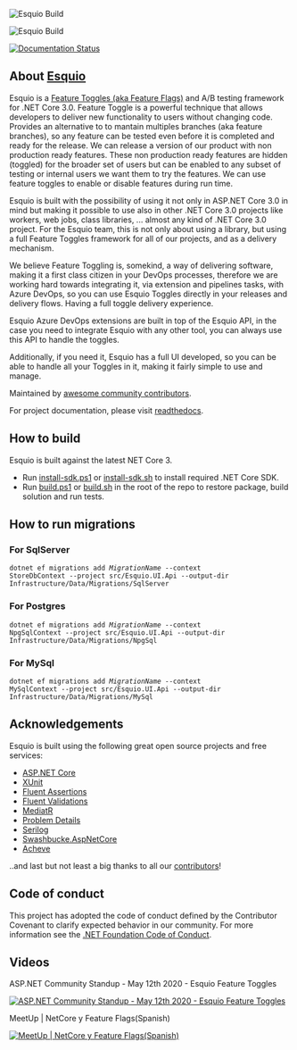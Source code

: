 ![Esquio Build](https://github.com/xabaril/Esquio/workflows/Esquio%20Continous%20Integration/badge.svg?branch=master)

![Esquio Build](https://github.com/xabaril/Esquio/workflows/Esquio%20Nightly%20Build/badge.svg?branch=master)

[![Documentation Status](https://readthedocs.org/projects/esquio/badge/?version=latest)](https://esquio.readthedocs.io/en/latest/?badge=latest)

## About [Esquio](https://esquio.readthedocs.io) 

Esquio is a [Feature Toggles (aka Feature Flags)](https://martinfowler.com/articles/feature-toggles.html) and A/B testing framework for .NET Core 3.0. Feature Toggle is a powerful technique that allows developers to deliver new functionality to users without changing code. Provides an alternative to to mantain multiples branches (aka feature branches), so any feature can be tested even before it is completed and ready for the release. We can release a version of our product with non production ready features. These non production ready features are hidden (toggled) for the broader set of users but can be enabled to any subset of testing or internal users we want them to try the features. We can use feature toggles to enable or disable features during run time.

Esquio is built with the possibility of using it not only in ASP.NET Core 3.0 in mind but making it possible to use also in other .NET Core 3.0 projects like workers, web jobs, class libraries, ... almost any kind of .NET Core 3.0 project. For the Esquio team, this is not only about using a library, but using a full Feature Toggles framework for all of our projects, and as a delivery mechanism.

We believe Feature Toggling is, somekind, a way of delivering software, making it a first class citizen in your DevOps processes, therefore we are working hard towards integrating it, via extension and pipelines tasks, with Azure DevOps, so you can use Esquio Toggles directly in your releases and delivery flows. Having a full toggle delivery experience.

Esquio Azure DevOps extensions are built in top of the Esquio API, in the case you need to integrate Esquio with any other tool, you can always use this API to handle the toggles.

Additionally, if you need it, Esquio has a full UI developed, so you can be able to handle all your Toggles in it, making it fairly simple to use and manage.

Maintained by [awesome community contributors](https://github.com/Xabaril/Esquio/graphs/contributors).


For project documentation, please visit [readthedocs](https://esquio.readthedocs.io).


## How to build
Esquio is built against the latest NET Core 3.

* Run [install-sdk.ps1](https://github.com/Xabaril/Esquio/blob/master/install-sdk.ps1) or [install-sdk.sh](https://github.com/Xabaril/Esquio/blob/master/install-sdk.sh) to install required .NET Core SDK.
* Run [build.ps1](https://github.com/Xabaril/Esquio/blob/master/build.ps1) or [build.sh](https://github.com/Xabaril/Esquio/blob/master/build.sh) in the root of the repo to restore package, build solution and run tests.

## How to run migrations
### For SqlServer
<code>dotnet ef migrations add *MigrationName* --context StoreDbContext --project src/Esquio.UI.Api --output-dir Infrastructure/Data/Migrations/SqlServer</code>

### For Postgres
<code>dotnet ef migrations add *MigrationName* --context NpgSqlContext --project src/Esquio.UI.Api --output-dir Infrastructure/Data/Migrations/NpgSql</code>

### For MySql
<code>dotnet ef migrations add *MigrationName* --context MySqlContext --project src/Esquio.UI.Api --output-dir Infrastructure/Data/Migrations/MySql</code>

## Acknowledgements
Esquio is built using the following great open source projects and free services:

* [ASP.NET Core](https://github.com/aspnet)
* [XUnit](https://xunit.github.io/)
* [Fluent Assertions](http://www.fluentassertions.com/)
* [Fluent Validations](https://github.com/JeremySkinner/FluentValidation)
* [MediatR](https://github.com/jbogard/MediatR)
* [Problem Details](https://www.nuget.org/packages/Hellang.Middleware.ProblemDetails)
* [Serilog](https://github.com/serilog/serilog)
* [Swashbucke.AspNetCore](https://github.com/domaindrivendev/Swashbuckle.AspNetCore)
* [Acheve](https://github.com/Xabaril/Acheve.TestHost)

..and last but not least a big thanks to all our [contributors](https://github.com/Xabaril/Esquio/graphs/contributors)!

## Code of conduct

This project has adopted the code of conduct defined by the Contributor Covenant to clarify expected behavior in our community.
For more information see the [.NET Foundation Code of Conduct](https://dotnetfoundation.org/code-of-conduct).

## Videos

ASP.NET Community Standup - May 12th 2020 - Esquio Feature Toggles

[![ASP.NET Community Standup - May 12th 2020 - Esquio Feature Toggles](https://img.youtube.com/vi/qotnVlgYd8c/0.jpg)](https://youtu.be/qotnVlgYd8c?list=PL1rZQsJPBU2St9-Mz1Kaa7rofciyrwWVx&t=225)

MeetUp | NetCore y Feature Flags(Spanish)

[![MeetUp | NetCore y Feature Flags(Spanish)](https://img.youtube.com/vi/VCGZZOFaPL0/0.jpg)](https://www.youtube.com/watch?v=VCGZZOFaPL0)
